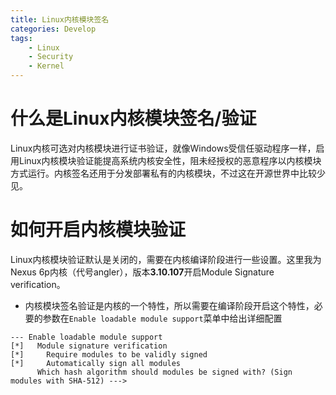 ```yaml
---
title: Linux内核模块签名
categories: Develop
tags:
    - Linux
    - Security
    - Kernel
---
```


# 什么是Linux内核模块签名/验证

Linux内核可选对内核模块进行证书验证，就像Windows受信任驱动程序一样，启用Linux内核模块验证能提高系统内核安全性，阻未经授权的恶意程序以内核模块方式运行。内核签名还用于分发部署私有的内核模块，不过这在开源世界中比较少见。

# 如何开启内核模块验证

Linux内核模块验证默认是关闭的，需要在内核编译阶段进行一些设置。这里我为Nexus 6p内核（代号angler），版本**3.10.107**开启Module Signature verification。
  
  - 内核模块签名验证是内核的一个特性，所以需要在编译阶段开启这个特性，必要的参数在`Enable loadable module support`菜单中给出详细配置
  ```
  --- Enable loadable module support
  [*]   Module signature verification
  [*]     Require modules to be validly signed
  [*]     Automatically sign all modules
        Which hash algorithm should modules be signed with? (Sign modules with SHA-512) --->
  ```



